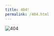 ```yaml
---
title: 404!
permalink: /404.html
---
```


![404](https://user-images.githubusercontent.com/54521023/105541932-8f544a00-5d1e-11eb-82cb-8de5071998bc.png)